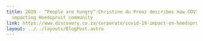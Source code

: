 ```yaml
---
title: 2020 - “People are hungry”:Christine du Preez describes how COVID-19 is
  impacting Hoedspruit community
link: https://www.discovery.co.za/corporate/covid-19-impact-on-hoedspruit-community
layout: ../../layouts/BlogPost.astro
---
```

